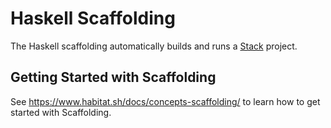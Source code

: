 # Haskell Scaffolding

The Haskell scaffolding automatically builds and runs a [Stack](https://docs.haskellstack.org/en/stable/README/) project.

## Getting Started with Scaffolding

See https://www.habitat.sh/docs/concepts-scaffolding/ to learn how to get started with Scaffolding.
